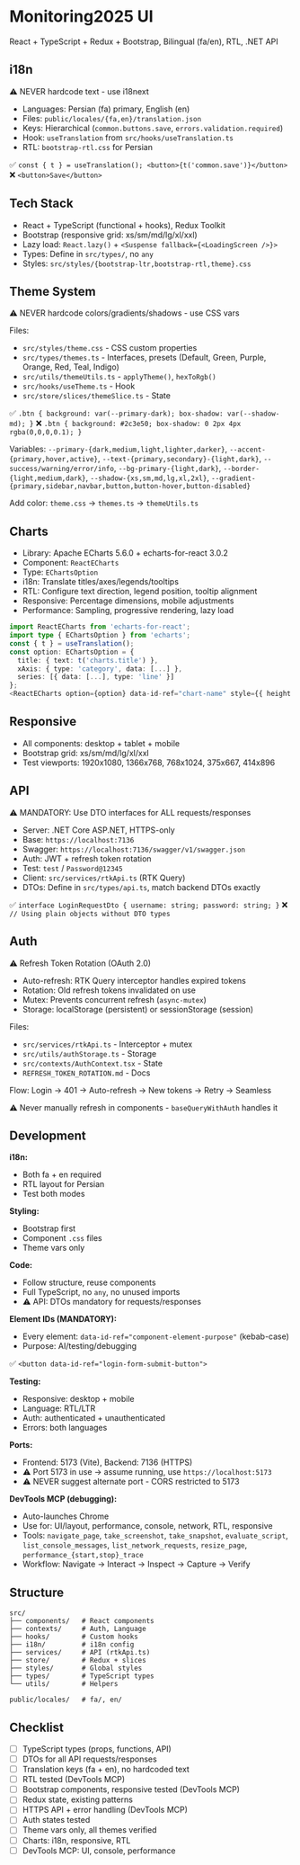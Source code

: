 # Monitoring2025 UI

React + TypeScript + Redux + Bootstrap, Bilingual (fa/en), RTL, .NET API

## i18n
⚠️ NEVER hardcode text - use i18next
- Languages: Persian (fa) primary, English (en)
- Files: `public/locales/{fa,en}/translation.json`
- Keys: Hierarchical (`common.buttons.save`, `errors.validation.required`)
- Hook: `useTranslation` from `src/hooks/useTranslation.ts`
- RTL: `bootstrap-rtl.css` for Persian

✅ `const { t } = useTranslation(); <button>{t('common.save')}</button>`
❌ `<button>Save</button>`

## Tech Stack
- React + TypeScript (functional + hooks), Redux Toolkit
- Bootstrap (responsive grid: xs/sm/md/lg/xl/xxl)
- Lazy load: `React.lazy()` + `<Suspense fallback={<LoadingScreen />}>`
- Types: Define in `src/types/`, no `any`
- Styles: `src/styles/{bootstrap-ltr,bootstrap-rtl,theme}.css`

## Theme System
⚠️ NEVER hardcode colors/gradients/shadows - use CSS vars

Files:
- `src/styles/theme.css` - CSS custom properties
- `src/types/themes.ts` - Interfaces, presets (Default, Green, Purple, Orange, Red, Teal, Indigo)
- `src/utils/themeUtils.ts` - `applyTheme()`, `hexToRgb()`
- `src/hooks/useTheme.ts` - Hook
- `src/store/slices/themeSlice.ts` - State

✅ `.btn { background: var(--primary-dark); box-shadow: var(--shadow-md); }`
❌ `.btn { background: #2c3e50; box-shadow: 0 2px 4px rgba(0,0,0,0.1); }`

Variables: `--primary-{dark,medium,light,lighter,darker}`, `--accent-{primary,hover,active}`, `--text-{primary,secondary}-{light,dark}`, `--success/warning/error/info`, `--bg-primary-{light,dark}`, `--border-{light,medium,dark}`, `--shadow-{xs,sm,md,lg,xl,2xl}`, `--gradient-{primary,sidebar,navbar,button,button-hover,button-disabled}`

Add color: `theme.css` → `themes.ts` → `themeUtils.ts`

## Charts
- Library: Apache ECharts 5.6.0 + echarts-for-react 3.0.2
- Component: `ReactECharts`
- Type: `EChartsOption`
- i18n: Translate titles/axes/legends/tooltips
- RTL: Configure text direction, legend position, tooltip alignment
- Responsive: Percentage dimensions, mobile adjustments
- Performance: Sampling, progressive rendering, lazy load

```typescript
import ReactECharts from 'echarts-for-react';
import type { EChartsOption } from 'echarts';
const { t } = useTranslation();
const option: EChartsOption = {
  title: { text: t('charts.title') },
  xAxis: { type: 'category', data: [...] },
  series: [{ data: [...], type: 'line' }]
};
<ReactECharts option={option} data-id-ref="chart-name" style={{ height: '400px' }} />
```

## Responsive
- All components: desktop + tablet + mobile
- Bootstrap grid: xs/sm/md/lg/xl/xxl
- Test viewports: 1920x1080, 1366x768, 768x1024, 375x667, 414x896

## API
⚠️ MANDATORY: Use DTO interfaces for ALL requests/responses
- Server: .NET Core ASP.NET, HTTPS-only
- Base: `https://localhost:7136`
- Swagger: `https://localhost:7136/swagger/v1/swagger.json`
- Auth: JWT + refresh token rotation
- Test: `test` / `Password@12345`
- Client: `src/services/rtkApi.ts` (RTK Query)
- DTOs: Define in `src/types/api.ts`, match backend DTOs exactly

✅ `interface LoginRequestDto { username: string; password: string; }`
❌ `// Using plain objects without DTO types`

## Auth
⚠️ Refresh Token Rotation (OAuth 2.0)
- Auto-refresh: RTK Query interceptor handles expired tokens
- Rotation: Old refresh tokens invalidated on use
- Mutex: Prevents concurrent refresh (`async-mutex`)
- Storage: localStorage (persistent) or sessionStorage (session)

Files:
- `src/services/rtkApi.ts` - Interceptor + mutex
- `src/utils/authStorage.ts` - Storage
- `src/contexts/AuthContext.tsx` - State
- `REFRESH_TOKEN_ROTATION.md` - Docs

Flow: Login → 401 → Auto-refresh → New tokens → Retry → Seamless

⚠️ Never manually refresh in components - `baseQueryWithAuth` handles it

## Development
**i18n:**
- Both fa + en required
- RTL layout for Persian
- Test both modes

**Styling:**
- Bootstrap first
- Component `.css` files
- Theme vars only

**Code:**
- Follow structure, reuse components
- Full TypeScript, no `any`, no unused imports
- ⚠️ API: DTOs mandatory for requests/responses

**Element IDs (MANDATORY):**
- Every element: `data-id-ref="component-element-purpose"` (kebab-case)
- Purpose: AI/testing/debugging

✅ `<button data-id-ref="login-form-submit-button">`

**Testing:**
- Responsive: desktop + mobile
- Language: RTL/LTR
- Auth: authenticated + unauthenticated
- Errors: both languages

**Ports:**
- Frontend: 5173 (Vite), Backend: 7136 (HTTPS)
- ⚠️ Port 5173 in use → assume running, use `https://localhost:5173`
- ⚠️ NEVER suggest alternate port - CORS restricted to 5173

**DevTools MCP (debugging):**
- Auto-launches Chrome
- Use for: UI/layout, performance, console, network, RTL, responsive
- Tools: `navigate_page`, `take_screenshot`, `take_snapshot`, `evaluate_script`, `list_console_messages`, `list_network_requests`, `resize_page`, `performance_{start,stop}_trace`
- Workflow: Navigate → Interact → Inspect → Capture → Verify

## Structure
```
src/
├── components/   # React components
├── contexts/     # Auth, Language
├── hooks/        # Custom hooks
├── i18n/         # i18n config
├── services/     # API (rtkApi.ts)
├── store/        # Redux + slices
├── styles/       # Global styles
├── types/        # TypeScript types
└── utils/        # Helpers

public/locales/   # fa/, en/
```

## Checklist
- [ ] TypeScript types (props, functions, API)
- [ ] DTOs for all API requests/responses
- [ ] Translation keys (fa + en), no hardcoded text
- [ ] RTL tested (DevTools MCP)
- [ ] Bootstrap components, responsive tested (DevTools MCP)
- [ ] Redux state, existing patterns
- [ ] HTTPS API + error handling (DevTools MCP)
- [ ] Auth states tested
- [ ] Theme vars only, all themes verified
- [ ] Charts: i18n, responsive, RTL
- [ ] DevTools MCP: UI, console, performance